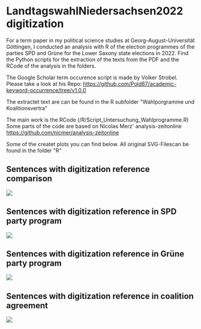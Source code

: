 # LandtagswahlNiedersachsen2022 digitization
 
For a term paper in my political science studies at Georg-August-Universität Göttingen, I conducted an analysis with R of the election programmes of the parties SPD and Grüne for the Lower Saxony state elections in 2022. 
Find the Python scripts for the extraction of the texts from the PDF and the RCode of the analysis in the folders.

The Google Scholar term occurence script is made by Volker Strobel. Please take a look at his Repo:
https://github.com/Pold87/academic-keyword-occurrence/tree/v1.0.0

The extractet text are can be found in the R subfolder "Wahlporgramme und Koalitionsvertra"

The main work is the RCode (/R/Script_Untersuchung_Wahlprogramme.R) 
Some parts of the code are based on Nicolas Merz' analysis-zeitonline https://github.com/nicmer/analysis-zeitonline

Some of the createt plots you can find below. All original SVG-Filescan be found in the folder "R"

<h2>Sentences with digitization reference comparison</h2>
<img src="https://user-images.githubusercontent.com/115144212/226452942-5b38c156-9070-4d29-bb47-31f8f43f6661.svg">


<h2>Sentences with digitization reference in SPD party program</h2>
<img src="https://user-images.githubusercontent.com/115144212/226451202-4397ecf1-0c4d-42ac-bde2-5ffe201e13a8.svg">

<h2>Sentences with digitization reference in Grüne party program</h2>
<img src="https://user-images.githubusercontent.com/115144212/226451785-8eb3642e-e0c3-4ca9-85c5-da6715453099.svg">

<h2>Sentences with digitization reference in coalition agreement</h2>
<img src="https://user-images.githubusercontent.com/115144212/226451137-35a6b94a-0b04-4c0f-87fb-b37e2813baba.svg">
